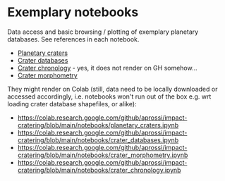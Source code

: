 # Exemplary notebooks 

Data access and basic browsing / plotting of exemplary planetary databases. See references in each notebook.


* [Planetary craters](./planetary_craters.ipynb)
* [Crater databases](./crater_databases.ipynb)
* [Crater chronology](./crater_chronology.ipynb) - yes, it does not render on GH somehow... 
* [Crater morphometry](./crater_morphometry.ipynb)

They might render on Colab (still, data need to be locally downloaded or accessed accordingly, i.e. notebooks won't run out of the box e.g. wrt loading crater database shapefiles, or alike):

* https://colab.research.google.com/github/aprossi/impact-cratering/blob/main/notebooks/planetary_craters.ipynb
* https://colab.research.google.com/github/aprossi/impact-cratering/blob/main/notebooks/crater_databases.ipynb
* https://colab.research.google.com/github/aprossi/impact-cratering/blob/main/notebooks/crater_morphometry.ipynb
* https://colab.research.google.com/github/aprossi/impact-cratering/blob/main/notebooks/crater_chronology.ipynb
